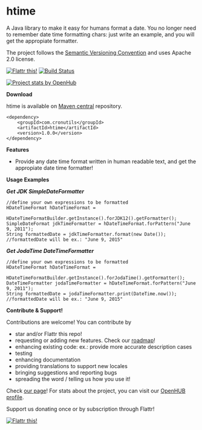 htime
===========
A Java library to make it easy for humans format a date. You no longer need to remember date time formatting chars: just write an example, and you will get the appropiate formatter. 

The project follows the [Semantic Versioning Convention](http://semver.org/) and uses Apache 2.0 license.

[![Flattr this!](https://api.flattr.com/button/flattr-badge-large.png)](https://flattr.com/submit/auto?user_id=jmrozanec&url=https://github.com/jmrozanec/htime)
[![Build Status](https://travis-ci.org/jmrozanec/htime.png?branch=master)](https://travis-ci.org/jmrozanec/htime)

[![Project stats by OpenHub](https://www.openhub.net/p/htime/widgets/project_thin_badge.gif)](https://www.openhub.net/p/htime/)

**Download**

htime is available on [Maven central](http://search.maven.org/#search%7Cga%7C1%7Cg%3A%22com.cronutils%22) repository.

    <dependency>
        <groupId>com.cronutils</groupId>
        <artifactId>htime</artifactId>
        <version>1.0.0</version>
    </dependency>


**Features**

 * Provide any date time format written in human readable text, and get the appropiate date time formatter!

**Usage Examples**

***Get JDK SimpleDateFormatter***

    //define your own expressions to be formatted
    HDateTimeFormat hDateTimeFormat =
            HDateTimeFormatBuilder.getInstance().forJDK12().getFormatter();
    SimpleDateFormat jdkTimeFormatter = hDateTimeFormat.forPattern("June 9, 2011");
    String formattedDate = jdkTimeFormatter.format(new Date());
    //formattedDate will be ex.: "June 9, 2015"

***Get JodaTime DateTimeFormatter***

    //define your own expressions to be formatted
    HDateTimeFormat hDateTimeFormat =
            HDateTimeFormatBuilder.getInstance().forJodaTime().getFormatter();
    DateTimeFormatter jodaTimeFormatter = hDateTimeFormat.forPattern("June 9, 2011");
    String formattedDate = jodaTimeFormatter.print(DateTime.now());
    //formattedDate will be ex.: "June 9, 2015"


**Contribute & Support!**

Contributions are welcome! You can contribute by
 * star and/or Flattr this repo!
 * requesting or adding new features. Check our [roadmap](https://github.com/jmrozanec/htime/wiki/Roadmap)!
 * enhancing existing code: ex.: provide more accurate description cases
 * testing
 * enhancing documentation
 * providing translations to support new locales
 * bringing suggestions and reporting bugs
 * spreading the word / telling us how you use it!


Check [our page](http://cronutils.com)! For stats about the project, you can visit our [OpenHUB profile](https://www.openhub.net/p/htime).

Support us donating once or by subscription through Flattr!

[![Flattr this!](https://api.flattr.com/button/flattr-badge-large.png)](https://flattr.com/submit/auto?user_id=jmrozanec&url=https://github.com/jmrozanec/htime)
